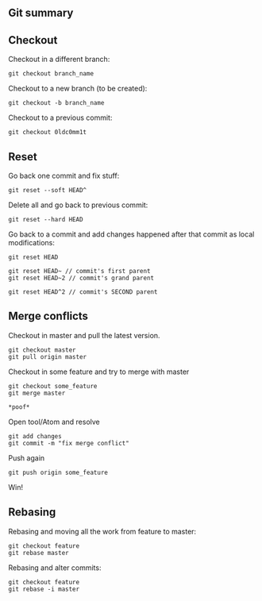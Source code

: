## Git summary

## Checkout

Checkout in a different branch:

    git checkout branch_name

Checkout to a new branch (to be created):

    git checkout -b branch_name

Checkout to a previous commit:

    git checkout 0ldc0mm1t

## Reset

Go back one commit and fix stuff:

    git reset --soft HEAD^

Delete all and go back to previous commit:

    git reset --hard HEAD

Go back to a commit and add changes happened after that commit as local modifications:

    git reset HEAD

    git reset HEAD~ // commit's first parent
    git reset HEAD~2 // commit's grand parent

    git reset HEAD^2 // commit's SECOND parent

## Merge conflicts

Checkout in master and pull the latest version.

    git checkout master
    git pull origin master

Checkout in some feature and try to merge with master

    git checkout some_feature
    git merge master

    *poof*

Open tool/Atom and resolve

    git add changes
    git commit -m "fix merge conflict"

Push again

    git push origin some_feature

Win!

## Rebasing

Rebasing and moving all the work from feature to master:

    git checkout feature
    git rebase master

Rebasing and alter commits:

    git checkout feature
    git rebase -i master
